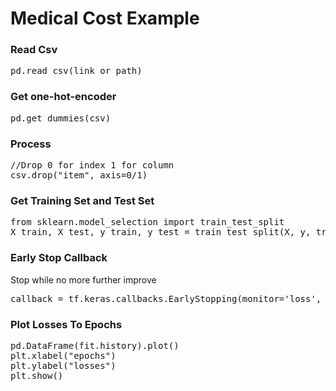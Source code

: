 # Medical Cost Example

### Read Csv
<pre>
pd.read_csv(link or path)
</pre>

### Get one-hot-encoder
<pre>
pd.get_dummies(csv)</pre>

### Process
<pre>
//Drop 0 for index 1 for column
csv.drop("item", axis=0/1)</pre>

### Get Training Set and Test Set
<pre>
from sklearn.model_selection import train_test_split
X_train, X_test, y_train, y_test = train_test_split(X, y, train_size=0.75, random_state=42)</pre>

### Early Stop Callback
Stop while no more further improve
<pre>
callback = tf.keras.callbacks.EarlyStopping(monitor='loss', patience=10)</pre>

### Plot Losses To Epochs
<pre>
pd.DataFrame(fit.history).plot()
plt.xlabel("epochs")
plt.ylabel("losses")
plt.show()</pre>